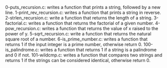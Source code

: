 0-puts_recursion.c: writes a function that prints a string, followed by a new line.
1-print_rev_recursion.c: writes a function that prints a string in reverse.
2-strlen_recursion.c: write a function that returns the length of a string.
3-factorial.c: writes a function that returns the factorial of a given number.
4-pow_recursion.c: writes a function that returns the value of x raised to the power of y.
5-sqrt_recursion.c: write  a function that returns the natural square root of a number.
6-is_prime_number.c: writes  a function that returns 1 if the input integer is a prime number, otherwise return 0.
100-is_palindrome.c: writes a function that returns 1 if a string is a palindrome and 0 if not.
101-wildcmp.c: writes a function that compares two strings and returns 1 if the strings can be considered identical, otherwise return 0.
